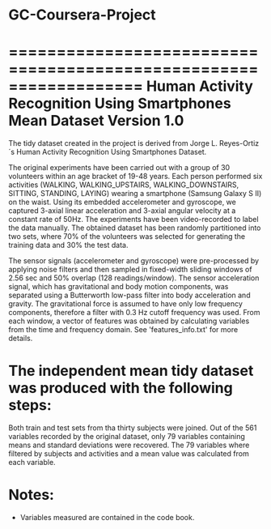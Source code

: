 # GC-Coursera-Project

==================================================================
 Human Activity Recognition Using Smartphones Mean Dataset 
 Version 1.0
==================================================================

The tidy dataset created in the project is derived from Jorge L. Reyes-Ortiz´s Human Activity Recognition Using Smartphones Dataset.

The original experiments have been carried out with a group of 30 volunteers within an age bracket of 19-48 years. Each person performed six activities (WALKING, WALKING_UPSTAIRS, WALKING_DOWNSTAIRS, SITTING, STANDING, LAYING) wearing a smartphone (Samsung Galaxy S II) on the waist. Using its embedded accelerometer and gyroscope, we captured 3-axial linear acceleration and 3-axial angular velocity at a constant rate of 50Hz. The experiments have been video-recorded to label the data manually. The obtained dataset has been randomly partitioned into two sets, where 70% of the volunteers was selected for generating the training data and 30% the test data. 

The sensor signals (accelerometer and gyroscope) were pre-processed by applying noise filters and then sampled in fixed-width sliding windows of 2.56 sec and 50% overlap (128 readings/window). The sensor acceleration signal, which has gravitational and body motion components, was separated using a Butterworth low-pass filter into body acceleration and gravity. The gravitational force is assumed to have only low frequency components, therefore a filter with 0.3 Hz cutoff frequency was used. From each window, a vector of features was obtained by calculating variables from the time and frequency domain. See 'features_info.txt' for more details. 


The independent  mean tidy dataset was produced with the following steps: 
======================================
Both train and test sets from tha thirty subjects were joined.
Out of the 561 variables recorded by the original dataset, only 79 variables containing means and standard deviations were recovered.
The 79 variables where filtered by subjects and activities and a mean value was calculated from each variable.



Notes: 
======
- Variables measured are contained in the code book.


